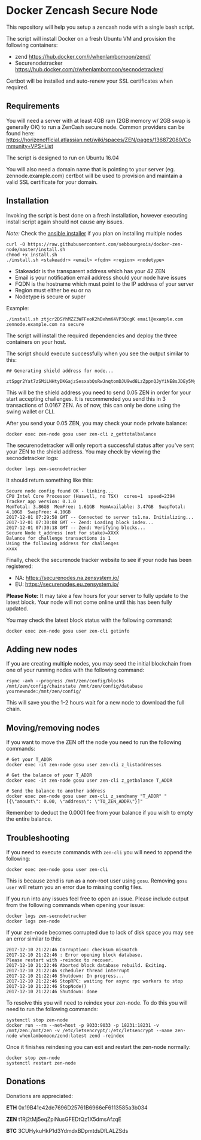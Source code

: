 # Docker Zencash Secure Node

This repository will help you setup a zencash node with a single bash script.

The script will install Docker on a fresh Ubuntu VM and provision the following
containers:

- zend https://hub.docker.com/r/whenlambomoon/zend/
- Securenodetracker https://hub.docker.com/r/whenlambomoon/secnodetracker/

Certbot will be installed and auto-renew your SSL certificates when required.

## Requirements

You will need a server with at least 4GB ram (2GB memory w/ 2GB swap is generally OK) to run a ZenCash secure node. Common providers can be found here: https://horizenofficial.atlassian.net/wiki/spaces/ZEN/pages/136872080/Community+VPS+List

The script is designed to run on Ubuntu 16.04

You will also need a domain name that is pointing to your server (eg. zennode.example.com)
certbot will be used to provision and maintain a valid SSL certificate for your domain.

## Installation

Invoking the script is best done on a fresh installation, however executing install script again should not
cause any issues.

*Note:* Check the [ansible installer](https://github.com/sebbourgeois/docker-zen-node/tree/master/ansible) if you plan on installing multiple nodes

```
curl -O https://raw.githubusercontent.com/sebbourgeois/docker-zen-node/master/install.sh
chmod +x install.sh
./install.sh <stakeaddr> <email> <fqdn> <region> <nodetype>
```

- Stakeaddr is the transparent address which has your 42 ZEN
- Email is your notification email address should your node have issues
- FQDN is the hostname which must point to the IP address of your server
- Region must either be eu or na
- Nodetype is secure or super

Example:

`./install.sh ztjcr2DSYhMZZ3WFFeoK2hDxhmK4VP3QcgK email@example.com zennode.example.com na secure`

The script will install the required dependencies and deploy the three containers on your host.

The script should execute successfully when you see the output similar to this:

```
## Generating shield address for node...

ztSpgr2Yat7zSMiLNHtyDKGajzSesxabQsRwJnqtomDJU9wd6LzZppnQJyYiNE8sJDEy5MyTiMrSjf3bWcMKgtF9xcEY4eA
```

This will be the shield address you need to send 0.05 ZEN in order for your start accepting challenges. It is recommended you send this in 3 transactions of 0.0167 ZEN. As of now, this can only be done using the swing wallet or CLI.

After you send your 0.05 ZEN, you may check your node private balance:

```
docker exec zen-node gosu user zen-cli z_gettotalbalance
```

The securenodetracker will only report a successful status after you've sent your ZEN to the shield address. You may check by viewing the secnodetracker logs:

```
docker logs zen-secnodetracker
```

It should return something like this:

```
Secure node config found OK - linking...
CPU Intel Core Processor (Haswell, no TSX)  cores=1  speed=2394
Tracker app version: 0.1.0
MemTotal: 3.86GB  MemFree: 1.61GB  MemAvailable: 3.47GB  SwapTotal: 4.10GB  SwapFree: 4.10GB  
2017-12-01 07:29:58 GMT -- Connected to server ts1.na. Initializing...
2017-12-01 07:30:08 GMT -- Zend: Loading block index...
2017-12-01 07:30:18 GMT -- Zend: Verifying blocks...
Secure Node t_address (not for stake)=XXXX
Balance for challenge transactions is 1
Using the following address for challenges
xxxx
```

Finally, check the securenode tracker website to see if your node has been registered:

- NA: https://securenodes.na.zensystem.io/
- EU: https://securenodes.eu.zensystem.io/

**Please Note:** It may take a few hours for your server to fully update to the latest block. Your node will not come online until this has been fully updated.

You may check the latest block status with the following command:

```
docker exec zen-node gosu user zen-cli getinfo
```

## Adding new nodes

If you are creating multiple nodes, you may seed the initial blockchain from one of your running nodes with the following command:

```
rsync -avh --progress /mnt/zen/config/blocks /mnt/zen/config/chainstate /mnt/zen/config/database yournewnode:/mnt/zen/config/
```

This will save you the 1-2 hours wait for a new node to download the full chain.

## Moving/removing nodes

If you want to move the ZEN off the node you need to run the following commands:

```
# Get your T_ADDR
docker exec -it zen-node gosu user zen-cli z_listaddresses

# Get the balance of your T_ADDR
docker exec -it zen-node gosu user zen-cli z_getbalance T_ADDR

# Send the balance to another address
docker exec zen-node gosu user zen-cli z_sendmany "T_ADDR" "[{\"amount\": 0.00, \"address\": \"TO_ZEN_ADDR\"}]"
```

Remember to deduct the 0.0001 fee from your balance if you wish to empty the entire balance.

## Troubleshooting

If you need to execute commands with `zen-cli` you will need to append the following:

```
docker exec zen-node gosu user zen-cli
```

This is because zend is run as a non-root user using `gosu`. Removing `gosu user` will return
you an error due to missing config files.

If you run into any issues feel free to open an issue. Please include output from the following commands when opening your issue:

```
docker logs zen-secnodetracker
docker logs zen-node
```

If your zen-node becomes corrupted due to lack of disk space you may see an error similar to this:

```
2017-12-10 21:22:46 Corruption: checksum mismatch
2017-12-10 21:22:46 : Error opening block database.
Please restart with -reindex to recover.
2017-12-10 21:22:46 Aborted block database rebuild. Exiting.
2017-12-10 21:22:46 scheduler thread interrupt
2017-12-10 21:22:46 Shutdown: In progress...
2017-12-10 21:22:46 StopRPC: waiting for async rpc workers to stop
2017-12-10 21:22:46 StopNode()
2017-12-10 21:22:46 Shutdown: done
```

To resolve this you will need to reindex your zen-node. To do this you will need to run the following commands:

```
systemctl stop zen-node
docker run --rm --net=host -p 9033:9033 -p 18231:18231 -v /mnt/zen:/mnt/zen -v /etc/letsencrypt/:/etc/letsencrypt --name zen-node whenlambomoon/zend:latest zend -reindex
```

Once it finishes reindexing you can exit and restart the zen-node normally:

```
docker stop zen-node
systemctl restart zen-node
```

## Donations

Donations are appreciated:

**ETH** 0x19B41e42de7696D25761B6966eF6113585a3b034

**ZEN** t1Rj2tMj5eqZpiNusGFEDtQz1X5dmsAfzqE

**BTC** 3CUHykuHkP1d3YdmdxBDpmtdsDfLALZSds
